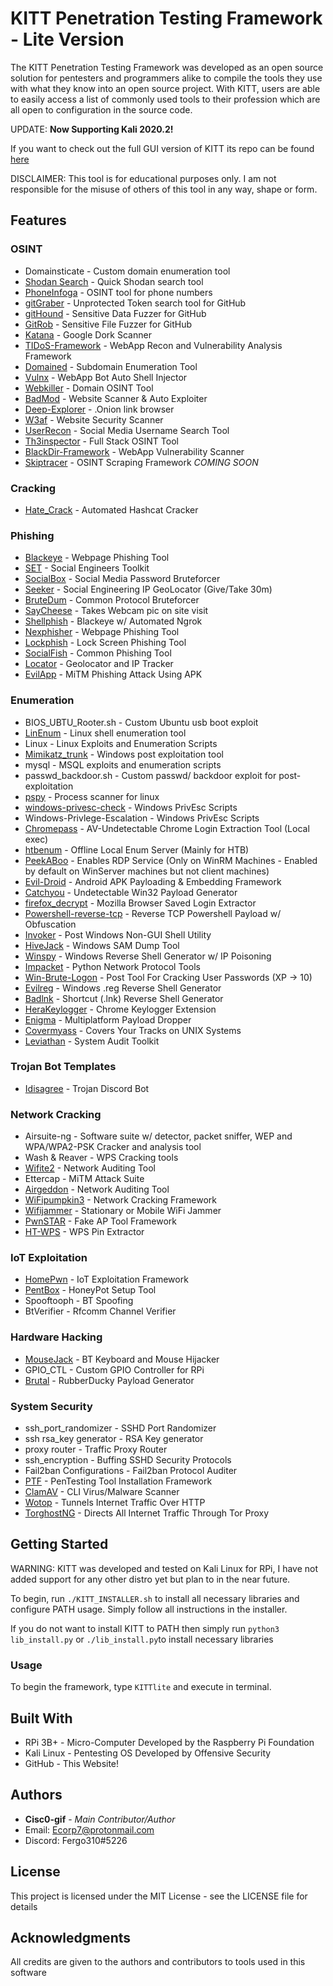 # KITT Penetration Testing Framework - Lite Version

The KITT Penetration Testing Framework was developed as an open source solution for pentesters and programmers alike to compile the tools they use with what they know into an open source project.
With KITT, users are able to easily access a list of commonly used tools to their profession which are all open to configuration in the source code.

UPDATE: **Now Supporting Kali 2020.2!**

If you want to check out the full GUI version of KITT its repo can be found [here](<https://github.com/Cisc0-gif/KITT.git>)

DISCLAIMER: This tool is for educational purposes only. I am not responsible for the misuse of others of this tool in any way, shape or form.


## Features

### OSINT
* Domainsticate - Custom domain enumeration tool 
* [Shodan Search](<https://github.com/achillean/shodan-python>) - Quick Shodan search tool
* [PhoneInfoga](<https://github.com/sundowndev/PhoneInfoga>) - OSINT tool for phone numbers
* [gitGraber](<https://github.com/hisxo/gitGraber>) - Unprotected Token search tool for GitHub
* [gitHound](<https://github.com/tillson/git-hound>) - Sensitive Data Fuzzer for GitHub
* [GitRob](<https://github.com/michenriksen/gitrob>) - Sensitive File Fuzzer for GitHub
* [Katana](<https://github.com/adnane-X-tebbaa/Katana>) - Google Dork Scanner
* [TIDoS-Framework](<https://github.com/0xInfection/TIDoS-Framework>) - WebApp Recon and Vulnerability Analysis Framework
* [Domained](<https://github.com/TypeError/domained>) - Subdomain Enumeration Tool
* [Vulnx](<https://github.com/anouarbensaad/VulnX.git>) - WebApp Bot Auto Shell Injector
* [Webkiller](<https://github.com/ultrasecurity/webkiller.git>) - Domain OSINT Tool
* [BadMod](<https://github.com/MrSqar-Ye/BadMod.git>) - Website Scanner & Auto Exploiter
* [Deep-Explorer](<https://github.com/blueudp/deep-explorer>) - .Onion link browser
* [W3af](<https://github.com/andresriancho/w3af>) - Website Security Scanner
* [UserRecon](<https://github.com/thelinuxchoice/userrecon>) - Social Media Username Search Tool
* [Th3inspector](<https://github.com/Moham3dRiahi/Th3inspector>) - Full Stack OSINT Tool
* [BlackDir-Framework](<https://github.com/RedVirus0/BlackDir-Framework.git>) - WebApp Vulnerability Scanner
* [Skiptracer](<https://github.com/xillwillx/skiptracer>) - OSINT Scraping Framework *COMING SOON*

### Cracking
* [Hate_Crack](<https://github.com/trustedsec/hate_crack.git>) - Automated Hashcat Cracker

### Phishing
* [Blackeye](<https://github.com/thelinuxchoice/blackeye>) - Webpage Phishing Tool
* [SET](<https://github.com/trustedsec/social-engineer-toolkit>) - Social Engineers Toolkit
* [SocialBox](<https://github.com/TunisianEagles/SocialBox.git>) - Social Media Password Bruteforcer
* [Seeker](<https://github.com/thewhiteh4t/seeker>) - Social Engineering IP GeoLocator (Give/Take 30m)
* [BruteDum](<https://github.com/GitHackTools/BruteDum>) - Common Protocol Bruteforcer
* [SayCheese](<https://github.com/thelinuxchoice/saycheese>) - Takes Webcam pic on site visit
* [Shellphish](<https://github.com/thelinuxchoice/shellphish>) - Blackeye w/ Automated Ngrok
* [Nexphisher](<https://github.com/htr-tech/nexphisher>) - Webpage Phishing Tool
* [Lockphish](<https://github.com/thelinuxchoice/lockphish>) - Lock Screen Phishing Tool
* [SocialFish](<https://github.com/UndeadSec/SocialFish>) - Common Phishing Tool
* [Locator](<https://github.com/thelinuxchoice/locator>) - Geolocator and IP Tracker
* [EvilApp](<https://github.com/thelinuxchoice/evilapp>) - MiTM Phishing Attack Using APK

### Enumeration
* BIOS_UBTU_Rooter.sh - Custom Ubuntu usb boot exploit
* [LinEnum](<https://github.com/rebootuser/LinEnum>) - Linux shell enumeration tool
* Linux - Linux Exploits and Enumeration Scripts
* [Mimikatz_trunk](<https://github.com/gentilkiwi/mimikatz>) - Windows post exploitation tool 
* mysql - MSQL exploits and enumeration scripts
* passwd_backdoor.sh - Custom passwd/ backdoor exploit for post-exploitation
* [pspy](<https://github.com/DominicBreuker/pspy>) - Process scanner for linux
* [windows-privesc-check](<https://github.com/pentestmonkey/windows-privesc-check>) - Windows PrivEsc Scripts
* Windows-Privlege-Escalation - Windows PrivEsc Scripts
* [Chromepass](<https://github.com/darkarp/chromepass>) - AV-Undetectable Chrome Login Extraction Tool (Local exec)
* [htbenum](<https://github.com/SolomonSklash/htbenum>) - Offline Local Enum Server (Mainly for HTB)
* [PeekABoo](<https://github.com/Viralmaniar/PeekABoo>) - Enables RDP Service (Only on WinRM Machines - Enabled by default on WinServer machines but not client machines)
* [Evil-Droid](<https://github.com/M4sc3r4n0/Evil-Droid.git>) - Android APK Payloading & Embedding Framework
* [Catchyou](<https://github.com/thelinuxchoice/catchyou>) - Undetectable Win32 Payload Generator
* [firefox_decrypt](<https://github.com/Unode/firefox_decrypt>) - Mozilla Browser Saved Login Extractor
* [Powershell-reverse-tcp](<https://github.com/ivan-sincek/powershell-reverse-tcp>) - Reverse TCP Powershell Payload w/ Obfuscation
* [Invoker](<https://github.com/ivan-sincek/invoker>) - Post Windows Non-GUI Shell Utility
* [HiveJack](<https://github.com/Viralmaniar/HiveJack>) - Windows SAM Dump Tool
* [Winspy](<https://github.com/Cyb0r9/winspy>) - Windows Reverse Shell Generator w/ IP Poisoning
* [Impacket](<https://github.com/SecureAuthCorp/impacket>) - Python Network Protocol Tools
* [Win-Brute-Logon](<https://github.com/DarkCoderSc/win-brute-logon>) - Post Tool For Cracking User Passwords (XP -> 10)
* [Evilreg](<https://github.com/thelinuxchoice/evilreg>) - Windows .reg Reverse Shell Generator 
* [Badlnk](<https://github.com/thelinuxchoice/badlnk>) - Shortcut (.lnk) Reverse Shell Generator
* [HeraKeylogger](<https://github.com/UndeadSec/HeraKeylogger>) - Chrome Keylogger Extension
* [Enigma](<https://github.com/UndeadSec/Enigma>) - Multiplatform Payload Dropper
* [Covermyass](<https://github.com/sundowndev/covermyass>) - Covers Your Tracks on UNIX Systems
* [Leviathan](<https://github.com/leviathan-framework/leviathan.git>) - System Audit Toolkit

### Trojan Bot Templates
* [Idisagree](<https://github.com/UndeadSec/Idisagree>) - Trojan Discord Bot

### Network Cracking
* Airsuite-ng - Software suite w/ detector, packet sniffer, WEP and WPA/WPA2-PSK Cracker and analysis tool
* Wash & Reaver - WPS Cracking tools
* [Wifite2](<https://github.com/derv82/wifite2>) - Network Auditing Tool
* Ettercap - MiTM Attack Suite
* [Airgeddon](<https://github.com/v1s1t0r1sh3r3/airgeddon>) - Network Auditing Tool
* [WiFipumpkin3](<https://github.com/P0cL4bs/wifipumpkin3>) - Network Cracking Framework
* [Wifijammer](<https://github.com/DanMcInerney/wifijammer>) - Stationary or Mobile WiFi Jammer
* [PwnSTAR](<https://github.com/SilverFoxx/PwnSTAR>) - Fake AP Tool Framework
* [HT-WPS](<https://github.com/SilentGhostX/HT-WPS-Breaker>) - WPS Pin Extractor

### IoT Exploitation
* [HomePwn](<https://github.com/ElevenPaths/HomePWN>) - IoT Exploitation Framework
* [PentBox](<https://github.com/H4CK3RT3CH/pentbox-1.8>) - HoneyPot Setup Tool
* Spooftooph - BT Spoofing
* BtVerifier - Rfcomm Channel Verifier

### Hardware Hacking
* [MouseJack](<https://github.com/BastilleResearch/mousejack>) - BT Keyboard and Mouse Hijacker
* GPIO_CTL - Custom GPIO Controller for RPi
* [Brutal](<https://github.com/screetsec/brutal>) - RubberDucky Payload Generator

### System Security
* ssh_port_randomizer - SSHD Port Randomizer
* ssh rsa_key generator - RSA Key generator
* proxy router - Traffic Proxy Router
* ssh_encryption - Buffing SSHD Security Protocols
* Fail2ban Configurations - Fail2ban Protocol Auditer
* [PTF](<https://github.com/trustedsec/ptf/>) - PenTesting Tool Installation Framework
* [ClamAV](<https://www.clamav.net/>) - CLI Virus/Malware Scanner
* [Wotop](<https://github.com/nishitm/wotop>) - Tunnels Internet Traffic Over HTTP
* [TorghostNG](<https://github.com/githacktools/TorghostNG>) - Directs All Internet Traffic Through Tor Proxy

## Getting Started

WARNING: KITT was developed and tested on Kali Linux for RPi, I have not added support for any other distro yet but plan to in the near future.

To begin, run ``` ./KITT_INSTALLER.sh ``` to install all necessary libraries and configure PATH usage.
Simply follow all instructions in the installer.

If you do not want to install KITT to PATH then simply run ``` python3 lib_install.py ``` or ``` ./lib_install.py ```to install necessary libraries


### Usage

To begin the framework, type ``` KITTlite ``` and execute in terminal. 

## Built With

* RPi 3B+ - Micro-Computer Developed by the Raspberry Pi Foundation
* Kali Linux - Pentesting OS Developed by Offensive Security
* GitHub - This Website!

## Authors

* **Cisc0-gif** - *Main Contributor/Author*
* Email: Ecorp7@protonmail.com 
* Discord: Fergo310#5226

## License

This project is licensed under the MIT License - see the LICENSE file for details


## Acknowledgments

All credits are given to the authors and contributors to tools used in this software
